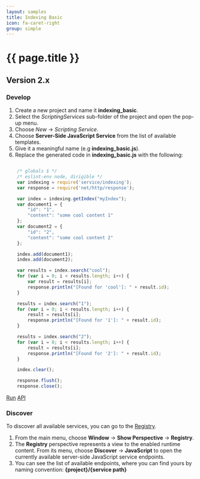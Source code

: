 ```yaml
---
layout: samples
title: Indexing Basic
icon: fa-caret-right
group: simple
---
```


{{ page.title }}
===

Version 2.x
---

### Develop


1. Create a new project and name it **indexing_basic**.
2. Select the *ScriptingServices* sub-folder of the project and open the pop-up menu.
3. Choose *New* -> *Scripting Service*.
4. Choose **Server-Side JavaScript Service** from the list of available templates.
5. Give it a meaningful name (e.g **indexing_basic.js**).
6. Replace the generated code in **indexing_basic.js** with the following:

```javascript

	/* globals $ */
	/* eslint-env node, dirigible */
	var indexing = require('service/indexing');
	var response = require('net/http/response');

	var index = indexing.getIndex("myIndex");
	var document1 = {
		"id": "1",
		"content": "some cool content 1"
	};
	var document2 = {
		"id": "2",
		"content": "some cool content 2"
	};

	index.add(document1);
	index.add(document2);

	var results = index.search("cool");
	for (var i = 0; i < results.length; i++) {
		var result = results[i];
		response.println("[Found for 'cool']: " + result.id);
	}

	results = index.search("1");
	for (var i = 0; i < results.length; i++) {
		result = results[i];
		response.println("[Found for '1']: " + result.id);
	}

	results = index.search("2");
	for (var i = 0; i < results.length; i++) {
		result = results[i];
		response.println("[Found for '2']: " + result.id);
	}

	index.clear();

	response.flush();
	response.close();

```

<div class="btn-toolbar pull-right">
	<a class="btn btn-warning" href="http://dirigible.eclipse.org/services/web/registry/anonymous.html?git=https://github.com/dirigiblelabs/sample_service_indexing_basic.git">Run</a>
	<a class="btn btn-info" href="http://www.dirigible.io/api/indexing.html">API</a>
</div>

### Discover

To discover all available services, you can go to the [Registry](../help/registry.html).

1. From the main menu, choose **Window** -> **Show Perspective** -> **Registry**.
2. The **Registry** perspective represents a view to the enabled runtime content. From its menu, choose **Discover** -> **JavaScript** to open the currently available server-side JavaScript service endpoints.
3. You can see the list of available endpoints, where you can find yours by naming convention: **{project}/{service path}**
